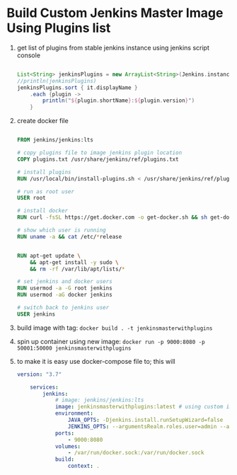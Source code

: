 # Build Custom Jenkins Master Image Using Plugins list

1. get list of plugins from stable jenkins instance using jenkins script console

    ```groovy

    List<String> jenkinsPlugins = new ArrayList<String>(Jenkins.instance.pluginManager.plugins);
    //println(jenkinsPlugins)
    jenkinsPlugins.sort { it.displayName }
        .each {plugin ->
            println("${plugin.shortName}:${plugin.version}")
        }

    ```

2. create docker file

    ```dockerfile

    FROM jenkins/jenkins:lts

    # copy plugins file to image jenkins plugin location
    COPY plugins.txt /usr/share/jenkins/ref/plugins.txt

    # install plugins
    RUN /usr/local/bin/install-plugins.sh < /usr/share/jenkins/ref/plugins.txt

    # run as root user
    USER root

    # install docker
    RUN curl -fsSL https://get.docker.com -o get-docker.sh && sh get-docker.sh

    # show which user is running
    RUN uname -a && cat /etc/*release


    RUN apt-get update \
        && apt-get install -y sudo \
        && rm -rf /var/lib/apt/lists/*

    # set jenkins and docker users
    RUN usermod -a -G root jenkins
    RUN usermod -aG docker jenkins

    # switch back to jenkins user
    USER jenkins


    ```

3. build image with tag: ```docker build . -t jenkinsmasterwithplugins```
4. spin up container using new image: ```docker run -p 9000:8080 -p 50001:50000 jenkinsmasterwithplugins```

5. to make it is easy use docker-compose file to; this will 

    ```yaml
    version: "3.7"

        services: 
            jenkins:
                # image: jenkins/jenkins:lts
                image: jenkinsmasterwithplugins:latest # using custom image
                environment: 
                    JAVA_OPTS: -Djenkins.install.runSetupWizard=false
                    JENKINS_OPTS: --argumentsRealm.roles.user=admin --argumentsRealm.passwd.admin=admin, --argumentsRealm.roles.admin=admin
                ports: 
                    - 9000:8080
                volumes: 
                    - /var/run/docker.sock:/var/run/docker.sock
                build: 
                    context: .
    ```